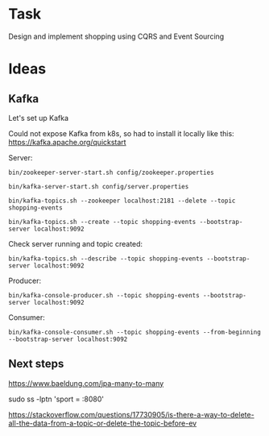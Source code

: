 # Task

Design and implement shopping using CQRS and Event Sourcing

# Ideas

## Kafka

Let's set up Kafka

Could not expose Kafka from k8s, so had to install it locally like this: https://kafka.apache.org/quickstart

Server:
    
    bin/zookeeper-server-start.sh config/zookeeper.properties
    
    bin/kafka-server-start.sh config/server.properties

    bin/kafka-topics.sh --zookeeper localhost:2181 --delete --topic shopping-events
    
    bin/kafka-topics.sh --create --topic shopping-events --bootstrap-server localhost:9092
 
 
 Check server running and topic created:
 
    bin/kafka-topics.sh --describe --topic shopping-events --bootstrap-server localhost:9092
 
Producer:

    bin/kafka-console-producer.sh --topic shopping-events --bootstrap-server localhost:9092
    
Consumer:

    bin/kafka-console-consumer.sh --topic shopping-events --from-beginning --bootstrap-server localhost:9092

## Next steps

https://www.baeldung.com/jpa-many-to-many

sudo ss -lptn 'sport = :8080'

https://stackoverflow.com/questions/17730905/is-there-a-way-to-delete-all-the-data-from-a-topic-or-delete-the-topic-before-ev